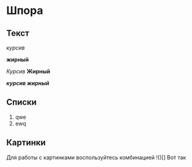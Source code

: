 # Шпора

## Текст

_курсив_

**жирный**

_Курсив_
**Жирный**

**_курсив жирный_**

## Списки

1. qwe
2. ewq

## Картинки

Для работы с картинками воспользуйтесь комбинацией !()[]
Вот так
